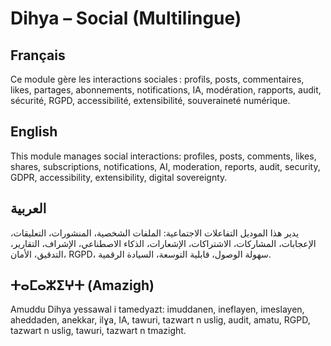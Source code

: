 # Dihya – Social (Multilingue)

## Français
Ce module gère les interactions sociales : profils, posts, commentaires, likes, partages, abonnements, notifications, IA, modération, rapports, audit, sécurité, RGPD, accessibilité, extensibilité, souveraineté numérique.

## English
This module manages social interactions: profiles, posts, comments, likes, shares, subscriptions, notifications, AI, moderation, reports, audit, security, GDPR, accessibility, extensibility, digital sovereignty.

## العربية
يدير هذا الموديل التفاعلات الاجتماعية: الملفات الشخصية، المنشورات، التعليقات، الإعجابات، المشاركات، الاشتراكات، الإشعارات، الذكاء الاصطناعي، الإشراف، التقارير، التدقيق، الأمان، RGPD، سهولة الوصول، قابلية التوسعة، السيادة الرقمية.

## ⵜⴰⵎⴰⵣⵉⵖⵜ (Amazigh)
Amuddu Dihya yessawal i tamedyazt: imuddanen, ineflayen, imeslayen, aheddaden, anekkar, ilɣa, IA, tawuri, tazwart n uslig, audit, amatu, RGPD, tazwart n uslig, tawuri, tazwart n tmazight.
